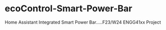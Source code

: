 # ecoControl-Smart-Power-Bar
Home Assistant Integrated Smart Power Bar.....F23/W24 ENGG41xx Project
